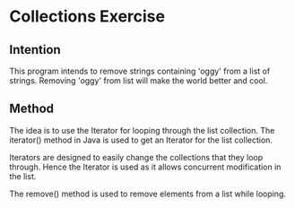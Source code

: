 
# Collections Exercise

## Intention

This program intends to remove strings containing 'oggy' from a list of strings.
Removing 'oggy' from list will make the world better and cool.

## Method

The idea is to use the Iterator for looping through the list collection.
The iterator() method in Java is used to get an Iterator for the list collection.

Iterators are designed to easily change the collections that they loop through.
Hence the Iterator is used as it allows concurrent modification in the list.

The remove() method is used to remove elements from a list while looping.
